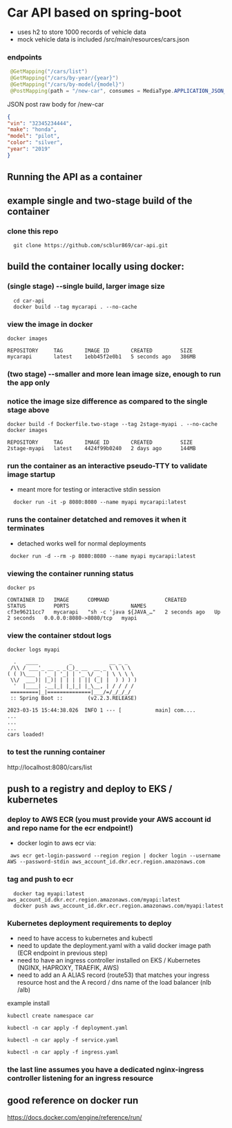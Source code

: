 # Car API based on spring-boot
  * uses h2 to store 1000 records of vehicle data
  * mock vehicle data is included /src/main/resources/cars.json

### endpoints
```java
 @GetMapping("/cars/list")
 @GetMapping("/cars/by-year/{year}")
 @GetMapping("/cars/by-model/{model}")
 @PostMapping(path = "/new-car", consumes = MediaType.APPLICATION_JSON_VALUE, produces = "application/json")
 ```

JSON post raw body for /new-car
 ```json
{
"vin": "32345234444",
"make": "honda",
"model": "pilot",
"color": "silver",
"year": "2019"
}
 ```
## Running the API as a container

## example single and two-stage build of the container
### clone this repo
```console
  git clone https://github.com/scblur869/car-api.git
  ```
## build the container locally using docker:
### (single stage) --single build, larger image size
```console
  cd car-api
  docker build --tag mycarapi . --no-cache
  ```
### view the image in docker
```console
docker images

REPOSITORY     TAG       IMAGE ID       CREATED         SIZE
mycarapi       latest    1ebb45f2e0b1   5 seconds ago   386MB
  ```

### (two stage) --smaller and more lean image size, enough to run the app only
### notice the image size difference as compared to the single stage above
```console
docker build -f Dockerfile.two-stage --tag 2stage-myapi . --no-cache
docker images

REPOSITORY     TAG       IMAGE ID       CREATED         SIZE
2stage-myapi   latest    4424f99b0240   2 days ago      144MB
  ```

### run the container as an interactive pseudo-TTY to validate image startup
- meant more for testing or interactive stdin session
```console
  docker run -it -p 8080:8080 --name myapi mycarapi:latest
  ```
### runs the container detatched and removes it when it terminates
- detached works well for normal deployments
```console
 docker run -d --rm -p 8080:8080 --name myapi mycarapi:latest
 ```

### viewing the container running status
```console
docker ps

CONTAINER ID   IMAGE      COMMAND                  CREATED         STATUS         PORTS                    NAMES
cf3e96211cc7   mycarapi   "sh -c 'java ${JAVA_…"   2 seconds ago   Up 2 seconds   0.0.0.0:8080->8080/tcp   myapi
  ```

### view the container stdout logs
```console
docker logs myapi

  .   ____          _            __ _ _
 /\\ / ___'_ __ _ _(_)_ __  __ _ \ \ \ \
( ( )\___ | '_ | '_| | '_ \/ _` | \ \ \ \
 \\/  ___)| |_)| | | | | || (_| |  ) ) ) )
  '  |____| .__|_| |_|_| |_\__, | / / / /
 =========|_|==============|___/=/_/_/_/
 :: Spring Boot ::        (v2.2.3.RELEASE)

2023-03-15 15:44:38.026  INFO 1 --- [           main] com....
...
...
...
cars loaded!
  ```


### to test the running container
http://localhost:8080/cars/list

## push to a registry and deploy to EKS / kubernetes
### deploy to AWS ECR (you must provide your AWS account id and repo name for the ecr endpoint!)
 * docker login to aws ecr via:
 ```console
  aws ecr get-login-password --region region | docker login --username AWS --password-stdin aws_account_id.dkr.ecr.region.amazonaws.com
  ```
### tag and push to ecr
```console
  docker tag myapi:latest aws_account_id.dkr.ecr.region.amazonaws.com/myapi:latest
  docker push aws_account_id.dkr.ecr.region.amazonaws.com/myapi:latest
  ```

### Kubernetes deployment requirements to deploy
- need to have access to kubernetes and kubectl
- need to update the deployment.yaml with a valid docker image path (ECR endpoint in previous step)
- need to have an ingress controller installed on EKS / Kubernetes (NGINX, HAPROXY, TRAEFIK, AWS)
- need to add an A ALIAS record (route53) that matches your ingress resource host  and the A record / dns name of the load balancer (nlb /alb)

 example install
 ```console
 kubectl create namespace car
 ```
 ```console
 kubectl -n car apply -f deployment.yaml
 ```
 ```console
 kubectl -n car apply -f service.yaml
 ```
 ```console
 kubectl -n car apply -f ingress.yaml
 ```
### the last line assumes you have a dedicated nginx-ingress controller listening for an ingress resource


## good reference on docker run
https://docs.docker.com/engine/reference/run/
